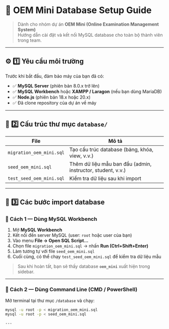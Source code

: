 # 🧩 OEM Mini Database Setup Guide

> Dành cho nhóm dự án **OEM Mini (Online Examination Management System)**  
> Hướng dẫn cài đặt và kết nối MySQL database cho toàn bộ thành viên trong team.

---

## ⚙️ 1️⃣ Yêu cầu môi trường

Trước khi bắt đầu, đảm bảo máy của bạn đã có:

- ✅ **MySQL Server** (phiên bản 8.0.x trở lên)
- ✅ **MySQL Workbench** hoặc **XAMPP / Laragon** (nếu bạn dùng MariaDB)
- ✅ **Node.js** (phiên bản 18.x hoặc 20.x)
- ✅ Đã clone repository của dự án về máy

---

## 📁 2️⃣ Cấu trúc thư mục `database/`

| File | Mô tả |
|------|-------|
| `migration_oem_mini.sql` | Tạo cấu trúc database (bảng, khóa, view, v.v.) |
| `seed_oem_mini.sql` | Thêm dữ liệu mẫu ban đầu (admin, instructor, student, v.v.) |
| `test_seed_oem_mini.sql` | Kiểm tra dữ liệu sau khi import |

---

## 🧱 3️⃣ Các bước import database

### 🔹 Cách 1 — Dùng **MySQL Workbench**

1. Mở **MySQL Workbench**
2. Kết nối đến server MySQL (user: `root` hoặc user của bạn)
3. Vào menu **File → Open SQL Script...**
4. Chọn file `migration_oem_mini.sql` → nhấn **Run (Ctrl+Shift+Enter)**
5. Làm tương tự với file `seed_oem_mini.sql`
6. Cuối cùng, có thể chạy `test_seed_oem_mini.sql` để kiểm tra dữ liệu mẫu

> Sau khi hoàn tất, bạn sẽ thấy database **`oem_mini`** xuất hiện trong sidebar.

---

### 🔹 Cách 2 — Dùng **Command Line (CMD / PowerShell)**

Mở terminal tại thư mục `/database` và chạy:

```bash
mysql -u root -p < migration_oem_mini.sql
mysql -u root -p < seed_oem_mini.sql

---